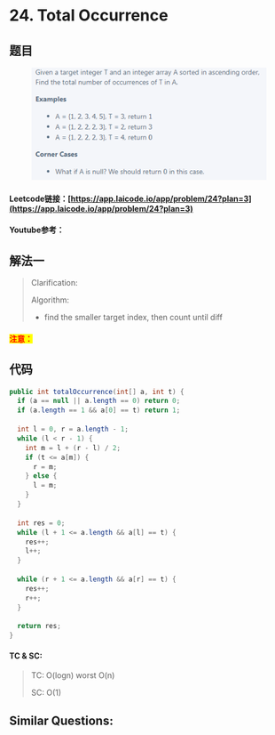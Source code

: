 # 24. Total Occurrence

## 题目

<figure><img src="../../.gitbook/assets/image (18).png" alt=""><figcaption></figcaption></figure>

#### Leetcode链接：[https://app.laicode.io/app/problem/24?plan=3](https://app.laicode.io/app/problem/24?plan=3)

#### Youtube参考：

## 解法一

> Clarification:&#x20;
>
> Algorithm:&#x20;
>
> * find the smaller target index, then count until diff

#### <mark style="color:red;">注意：</mark>

## 代码

```java
public int totalOccurrence(int[] a, int t) {
  if (a == null || a.length == 0) return 0;
  if (a.length == 1 && a[0] == t) return 1;
  
  int l = 0, r = a.length - 1;
  while (l < r - 1) {
    int m = l + (r - l) / 2;
    if (t <= a[m]) {
      r = m;
    } else {
      l = m;
    }
  }

  int res = 0;
  while (l + 1 <= a.length && a[l] == t) {
    res++;
    l++;
  }

  while (r + 1 <= a.length && a[r] == t) {
    res++;
    r++;
  }

  return res;
}
```

#### TC & SC:&#x20;

> TC: O(logn) worst O(n)
>
> SC: O(1)

## **Similar Questions:**&#x20;
